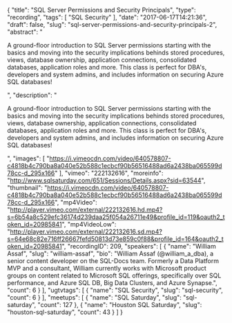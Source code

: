 {
  "title": "SQL Server Permissions and Security Principals",
  "type": "recording",
  "tags": [
    "SQL Security"
  ],
  "date": "2017-06-17T14:21:36",
  "draft": false,
  "slug": "sql-server-permissions-and-security-principals-2",
  "abstract": "<p>A ground-floor introduction to SQL Server permissions starting with the basics and moving into the security implications behinds stored procedures, views, database ownership, application connections, consolidated databases, application roles and more. This class is perfect for DBA's, developers and system admins, and includes information on securing Azure SQL databases!</p>",
  "description": "<p>A ground-floor introduction to SQL Server permissions starting with the basics and moving into the security implications behinds stored procedures, views, database ownership, application connections, consolidated databases, application roles and more. This class is perfect for DBA's, developers and system admins, and includes information on securing Azure SQL databases!</p>",
  "images": [
    "https://i.vimeocdn.com/video/640578807-c4818b4c790ba8a040e52b588c1ecbcf90b56516488ad6a2438ba065599d78cc-d_295x166"
  ],
  "vimeo": "222132616",
  "moreinfo": "http://www.sqlsaturday.com/651/Sessions/Details.aspx?sid=63544",
  "thumbnail": "https://i.vimeocdn.com/video/640578807-c4818b4c790ba8a040e52b588c1ecbcf90b56516488ad6a2438ba065599d78cc-d_295x166",
  "mp4Video": "http://player.vimeo.com/external/222132616.hd.mp4?s=6b54a8c529efc36174d239daa25f054a26711e49&profile_id=119&oauth2_token_id=20985841",
  "mp4VideoLow": "http://player.vimeo.com/external/222132616.sd.mp4?s=64e68c82e716ff26667fefd50813d73e859c0f88&profile_id=164&oauth2_token_id=20985841",
  "recordingID": 209,
  "speakers": [
    {
      "name": "William Assaf",
      "slug": "william-assaf",
      "bio": "William Assaf (@william_a_dba), a senior content developer on the SQL-Docs team. Formerly a Data Platform MVP and a consultant, William currently works with Microsoft product groups on content related to Microsoft SQL offerings, specifically over SQL performance, and Azure SQL DB, Big Data Clusters, and Azure Synapse.",
      "count": 6
    }
  ],
  "ugtvtags": [
    {
      "name": "SQL Security",
      "slug": "sql-security",
      "count": 6
    }
  ],
  "meetups": [
    {
      "name": "SQL Saturday",
      "slug": "sql-saturday",
      "count": 127
    },
    {
      "name": "Houston SQL Saturday",
      "slug": "houston-sql-saturday",
      "count": 43
    }
  ]
}